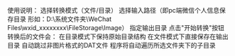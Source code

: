 使用说明：
      选择转换模式（文件/目录）
      选择输入路径（即pc端微信个人信息保存目录 形如：D:\系统文件夹\WeChat Files\wxid_xxxxxxxx\FileStorage\Image）
      指定输出目录
      点击"开始转换"按钮
      转换后的文件会：
      在目录模式下保持原始目录结构
      在文件模式下直接保存在输出目录
      自动跳过非图片格式的DAT文件
      程序将自动遍历所选文件夹下的子目录
